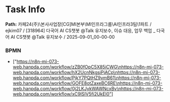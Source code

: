 # Task Info

**Path:** 카페24(주)\본사사업장\[CG]MI본부\MI인프라그룹\AI인프라3팀\1파트 / ejkim07 / [318964] 다국어 AI CS챗봇 @Talk 유지보수, 이슈 대응, 업무 백업 _ 다국어 AI CS챗봇 @Talk 유지보수 / 2025-09-01_00-00-00

### BPMN
- ["https://n8n-mi-073-web.hanpda.com/workflow/zZB0fOpC5X85iCWG\nhttps://n8n-mi-073-web.hanpda.com/workflow/hX2UcnNkgsiPjACp\nhttps://n8n-mi-073-web.hanpda.com/workflow/PjkY7PQtHZ9vmB61\nhttps://n8n-mi-073-web.hanpda.com/workflow/GOFE8otZaxeBC6RE\nhttps://n8n-mi-073-web.hanpda.com/workflow/0j2LKJykWAWNcxBv\nhttps://n8n-mi-073-web.hanpda.com/workflow/xC9lSIV5fi2UkEI0"]

